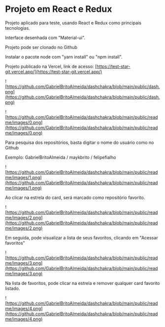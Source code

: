 # Projeto em React e Redux

Projeto aplicado para teste, usando React e Redux como principais tecnologias. 

Interface desenhada com "Material-ui".

Projeto pode ser clonado no Github

Instalar o pacote node com "yarn install" ou "npm install". 

Projeto publicado na Vercel, link de acesso: [https://test-star-git.vercel.app/](https://test-star-git.vercel.app/)

![https://github.com/GabrielBritoAlmeida/dashchakra/blob/main/public/dash.png](https://github.com/GabrielBritoAlmeida/dashchakra/blob/main/public/dash.png)

![https://github.com/GabrielBritoAlmeida/dashchakra/blob/main/public/readme/images/0.png](https://github.com/GabrielBritoAlmeida/dashchakra/blob/main/public/readme/images/0.png)

Para pesquisa dos repositórios, basta digitar o nome do usuário como no Github

Exemplo: GabrielBritoAlmeida   /  maykbrito  / felipefialho 

![https://github.com/GabrielBritoAlmeida/dashchakra/blob/main/public/readme/images/1.png](https://github.com/GabrielBritoAlmeida/dashchakra/blob/main/public/readme/images/1.png)

Ao clicar na estrela do card, será marcado como repositório favorito.

![https://github.com/GabrielBritoAlmeida/dashchakra/blob/main/public/readme/images/2.png](https://github.com/GabrielBritoAlmeida/dashchakra/blob/main/public/readme/images/2.png)

Em seguida, pode visualizar a lista de seus favoritos, clicando em "Acessar favoritos"

![https://github.com/GabrielBritoAlmeida/dashchakra/blob/main/public/readme/images/3.png](https://github.com/GabrielBritoAlmeida/dashchakra/blob/main/public/readme/images/3.png)

Na lista de favoritos, pode clicar na estrela e remover qualquer card favorito listado.

![https://github.com/GabrielBritoAlmeida/dashchakra/blob/main/public/readme/images/4.png](https://github.com/GabrielBritoAlmeida/dashchakra/blob/main/public/readme/images/4.png)